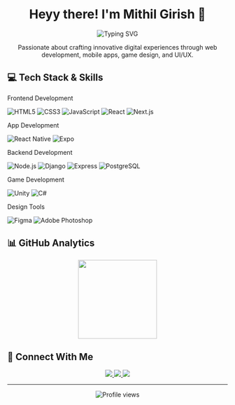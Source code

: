 <h1 align="center">Heyy there! I'm Mithil Girish 👋</h1>

<p align="center">
  <img src="https://readme-typing-svg.herokuapp.com?font=Fira+Code&pause=1000&color=2D9CDB&center=true&vCenter=true&width=435&lines=Full+Stack+Developer;Mobile+App+Developer;Game+Designer;UI%2FUX+Enthusiast" alt="Typing SVG" />
</p>

<p align="center">
  Passionate about crafting innovative digital experiences through web development, mobile apps, game design, and UI/UX.
</p>

## 💻 Tech Stack & Skills

<summary>Frontend Development</summary>

![HTML5](https://img.shields.io/badge/HTML5-%23E34F26.svg?style=for-the-badge&logo=html5&logoColor=white)
![CSS3](https://img.shields.io/badge/CSS3-%231572B6.svg?style=for-the-badge&logo=css3&logoColor=white)
![JavaScript](https://img.shields.io/badge/JavaScript-%23F7DF1E.svg?style=for-the-badge&logo=javascript&logoColor=black)
![React](https://img.shields.io/badge/React-%2361DAFB.svg?style=for-the-badge&logo=react&logoColor=black)
![Next.js](https://img.shields.io/badge/Next.js-%23000000.svg?style=for-the-badge&logo=next.js&logoColor=white)

<summary>App Development</summary>

![React Native](https://img.shields.io/badge/React_Native-%2320232a.svg?style=for-the-badge&logo=react&logoColor=%2361DAFB)
![Expo](https://img.shields.io/badge/Expo-000020?style=for-the-badge&logo=expo&logoColor=white)

<summary>Backend Development</summary>

![Node.js](https://img.shields.io/badge/Node.js-%23339933.svg?style=for-the-badge&logo=node.js&logoColor=white)
![Django](https://img.shields.io/badge/Django-%23092E20.svg?style=for-the-badge&logo=django&logoColor=white)
![Express](https://img.shields.io/badge/Express-%23000000.svg?style=for-the-badge&logo=express&logoColor=white)
![PostgreSQL](https://img.shields.io/badge/PostgreSQL-%23336791.svg?style=for-the-badge&logo=postgresql&logoColor=white)

<summary>Game Development</summary>

![Unity](https://img.shields.io/badge/Unity-%23000000.svg?style=for-the-badge&logo=unity&logoColor=white)
![C#](https://img.shields.io/badge/C%23-%23239120.svg?style=for-the-badge&logo=c-sharp&logoColor=white)

<summary>Design Tools</summary>

![Figma](https://img.shields.io/badge/Figma-%23F24E1E.svg?style=for-the-badge&logo=figma&logoColor=white)
![Adobe Photoshop](https://img.shields.io/badge/Adobe%20Photoshop-%2331A8FF.svg?style=for-the-badge&logo=adobe-photoshop&logoColor=white)
<br>
## 📊 GitHub Analytics

<p align="center">
  <img height="180em" src="https://github-readme-stats.vercel.app/api?username=mithilgirish&show_icons=true&theme=tokyonight&include_all_commits=true&count_private=true"/>
</p>



## 🤝 Connect With Me

<p align="center">
  <a href="https://mithilgirish.dev" target="_blank">
    <img src="https://img.shields.io/badge/Portfolio-%23000000.svg?style=for-the-badge&logo=firefox&logoColor=white"/>
  </a>
  <a href="https://www.linkedin.com/in/mithilgirish/" target="_blank">
    <img src="https://img.shields.io/badge/LinkedIn-%230077B5.svg?style=for-the-badge&logo=linkedin&logoColor=white"/>
  </a>
  <a href="mailto:t.r.mithil@gmail.com">
    <img src="https://img.shields.io/badge/Email-%23D14836.svg?style=for-the-badge&logo=gmail&logoColor=white"/>
  </a>
</p>

---

<p align="center">
  <img src="https://komarev.com/ghpvc/?username=mithilgirish&label=Profile%20views&color=0e75b6&style=flat" alt="Profile views"/>
</p>
